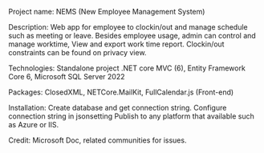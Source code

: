 Project name: NEMS (New Employee Management System)

Description: 
Web app for employee to clockin/out and manage schedule such as meeting or leave.
Besides employee usage, admin can control and manage worktime, View and export work time report.
Clockin/out constraints can be found on privacy view.

Technologies: Standalone project .NET core MVC (6), Entity Framework Core 6, Microsoft SQL Server 2022

Packages: ClosedXML, NETCore.MailKit, FullCalendar.js (Front-end)

Installation: Create database and get connection string. Configure connection string in jsonsetting Publish to any platform that available such as Azure or IIS.

Credit: Microsoft Doc, related communities for issues.
